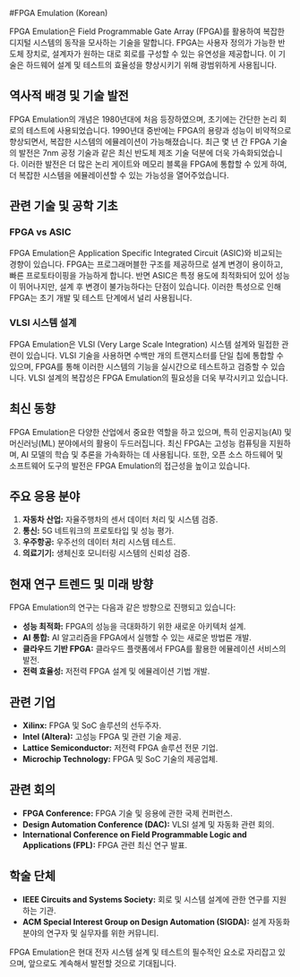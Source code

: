 #FPGA Emulation (Korean)

FPGA Emulation은 Field Programmable Gate Array (FPGA)를 활용하여 복잡한 디지털 시스템의 동작을 모사하는 기술을 말합니다. FPGA는 사용자 정의가 가능한 반도체 장치로, 설계자가 원하는 대로 회로를 구성할 수 있는 유연성을 제공합니다. 이 기술은 하드웨어 설계 및 테스트의 효율성을 향상시키기 위해 광범위하게 사용됩니다.

## 역사적 배경 및 기술 발전

FPGA Emulation의 개념은 1980년대에 처음 등장하였으며, 초기에는 간단한 논리 회로의 테스트에 사용되었습니다. 1990년대 중반에는 FPGA의 용량과 성능이 비약적으로 향상되면서, 복잡한 시스템의 에뮬레이션이 가능해졌습니다. 최근 몇 년 간 FPGA 기술의 발전은 7nm 공정 기술과 같은 최신 반도체 제조 기술 덕분에 더욱 가속화되었습니다. 이러한 발전은 더 많은 논리 게이트와 메모리 블록을 FPGA에 통합할 수 있게 하여, 더 복잡한 시스템을 에뮬레이션할 수 있는 가능성을 열어주었습니다.

## 관련 기술 및 공학 기초

### FPGA vs ASIC

FPGA Emulation은 Application Specific Integrated Circuit (ASIC)와 비교되는 경향이 있습니다. FPGA는 프로그래머블한 구조를 제공하므로 설계 변경이 용이하고, 빠른 프로토타이핑을 가능하게 합니다. 반면 ASIC은 특정 용도에 최적화되어 있어 성능이 뛰어나지만, 설계 후 변경이 불가능하다는 단점이 있습니다. 이러한 특성으로 인해 FPGA는 초기 개발 및 테스트 단계에서 널리 사용됩니다.

### VLSI 시스템 설계

FPGA Emulation은 VLSI (Very Large Scale Integration) 시스템 설계와 밀접한 관련이 있습니다. VLSI 기술을 사용하면 수백만 개의 트랜지스터를 단일 칩에 통합할 수 있으며, FPGA를 통해 이러한 시스템의 기능을 실시간으로 테스트하고 검증할 수 있습니다. VLSI 설계의 복잡성은 FPGA Emulation의 필요성을 더욱 부각시키고 있습니다.

## 최신 동향

FPGA Emulation은 다양한 산업에서 중요한 역할을 하고 있으며, 특히 인공지능(AI) 및 머신러닝(ML) 분야에서의 활용이 두드러집니다. 최신 FPGA는 고성능 컴퓨팅을 지원하며, AI 모델의 학습 및 추론을 가속화하는 데 사용됩니다. 또한, 오픈 소스 하드웨어 및 소프트웨어 도구의 발전은 FPGA Emulation의 접근성을 높이고 있습니다.

## 주요 응용 분야

1. **자동차 산업:** 자율주행차의 센서 데이터 처리 및 시스템 검증.
2. **통신:** 5G 네트워크의 프로토타입 및 성능 평가.
3. **우주항공:** 우주선의 데이터 처리 시스템 테스트.
4. **의료기기:** 생체신호 모니터링 시스템의 신뢰성 검증.

## 현재 연구 트렌드 및 미래 방향

FPGA Emulation의 연구는 다음과 같은 방향으로 진행되고 있습니다:

- **성능 최적화:** FPGA의 성능을 극대화하기 위한 새로운 아키텍처 설계.
- **AI 통합:** AI 알고리즘을 FPGA에서 실행할 수 있는 새로운 방법론 개발.
- **클라우드 기반 FPGA:** 클라우드 플랫폼에서 FPGA를 활용한 에뮬레이션 서비스의 발전.
- **전력 효율성:** 저전력 FPGA 설계 및 에뮬레이션 기법 개발.

## 관련 기업

- **Xilinx:** FPGA 및 SoC 솔루션의 선두주자.
- **Intel (Altera):** 고성능 FPGA 및 관련 기술 제공.
- **Lattice Semiconductor:** 저전력 FPGA 솔루션 전문 기업.
- **Microchip Technology:** FPGA 및 SoC 기술의 제공업체.

## 관련 회의

- **FPGA Conference:** FPGA 기술 및 응용에 관한 국제 컨퍼런스.
- **Design Automation Conference (DAC):** VLSI 설계 및 자동화 관련 회의.
- **International Conference on Field Programmable Logic and Applications (FPL):** FPGA 관련 최신 연구 발표.

## 학술 단체

- **IEEE Circuits and Systems Society:** 회로 및 시스템 설계에 관한 연구를 지원하는 기관.
- **ACM Special Interest Group on Design Automation (SIGDA):** 설계 자동화 분야의 연구자 및 실무자를 위한 커뮤니티.

FPGA Emulation은 현대 전자 시스템 설계 및 테스트의 필수적인 요소로 자리잡고 있으며, 앞으로도 계속해서 발전할 것으로 기대됩니다.